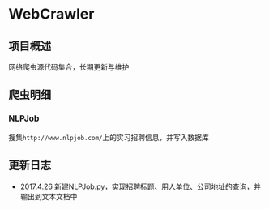 # WebCrawler

## 项目概述
网络爬虫源代码集合，长期更新与维护

## 爬虫明细
### NLPJob
搜集`http://www.nlpjob.com/`上的实习招聘信息，并写入数据库

## 更新日志
+ 2017.4.26 新建NLPJob.py，实现招聘标题、用人单位、公司地址的查询，并输出到文本文档中
